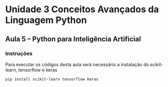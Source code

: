# Unidade 3 Conceitos Avançados da Linguagem Python

## Aula 5 – Python para Inteligência Artificial

### Instruções

Para executar os códigos desta aula será necessário a instalação do scikit-learn, tensorflow e keras

```bash
pip install scikit-learn tensorflow keras
```